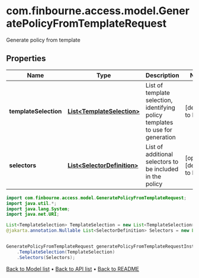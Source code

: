 # com.finbourne.access.model.GeneratePolicyFromTemplateRequest
Generate policy from template

## Properties

Name | Type | Description | Notes
------------ | ------------- | ------------- | -------------
**templateSelection** | [**List&lt;TemplateSelection&gt;**](TemplateSelection.md) | List of template selection, identifying policy templates to use for generation | [default to List<TemplateSelection>]
**selectors** | [**List&lt;SelectorDefinition&gt;**](SelectorDefinition.md) | List of additional selectors to be included in the policy | [optional] [default to List<SelectorDefinition>]

```java
import com.finbourne.access.model.GeneratePolicyFromTemplateRequest;
import java.util.*;
import java.lang.System;
import java.net.URI;

List<TemplateSelection> TemplateSelection = new List<TemplateSelection>();
@jakarta.annotation.Nullable List<SelectorDefinition> Selectors = new List<SelectorDefinition>();


GeneratePolicyFromTemplateRequest generatePolicyFromTemplateRequestInstance = new GeneratePolicyFromTemplateRequest()
    .TemplateSelection(TemplateSelection)
    .Selectors(Selectors);
```


[Back to Model list](../README.md#documentation-for-models) &#8226; [Back to API list](../README.md#documentation-for-api-endpoints) &#8226; [Back to README](../README.md)
